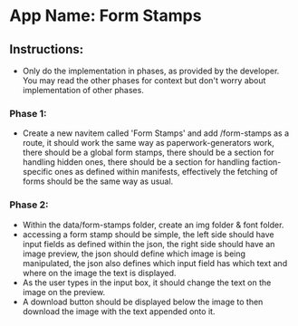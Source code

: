 # **App Name**: Form Stamps

## Instructions:
- Only do the implementation in phases, as provided by the developer. You may read the other phases for context but don't worry about implementation of other phases.

### Phase 1:
- Create a new navitem called 'Form Stamps' and add /form-stamps as a route, it should work the same way as paperwork-generators work, there should be a global form stamps, there should be a section for handling hidden ones, there should be a section for handling faction-specific ones as defined within manifests, effectively the fetching of forms should be the same way as usual.

### Phase 2:
- Within the data/form-stamps folder, create an img folder & font folder.
- accessing a form stamp should be simple, the left side should have input fields as defined within the json, the right side should have an image preview, the json should define which image is being manipulated, the json also defines which input field has which text and where on the image the text is displayed.
- As the user types in the input box, it should change the text on the image on the preview.
- A download button should be displayed below the image to then download the image with the text appended onto it.